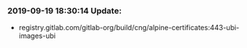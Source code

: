 ### 2019-09-19 18:30:14 Update:

- registry.gitlab.com/gitlab-org/build/cng/alpine-certificates:443-ubi-images-ubi
